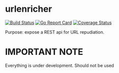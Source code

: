 # urlenricher
[![Build Status](https://api.travis-ci.org/marian-craciunescu/urlenricher.svg?branch=master)](https://travis-ci.org/marian-craciunescu/urlenricher)
[![Go Report Card](https://goreportcard.com/badge/github.com/marian-craciunescu/urlenricher)](https://goreportcard.com/report/github.com/marian-craciunescu/urlenricher)
[![Coverage Status](https://coveralls.io/repos/github/marian-craciunescu/urlenricher/badge.svg?branch=master)](https://coveralls.io/github/marian-craciunescu/urlenricher?branch=master)

Purpose:
expose a REST api for URL repudiation.

# IMPORTANT NOTE
Everything is under development.
Should not be used

